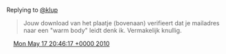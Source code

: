 Replying to [@klup](https://twitter.com/klup/status/14182029850)

> Jouw download van het plaatje  \(bovenaan\) verifieert  dat je mailadres naar een "warm body" leidt denk ik\. Vermakelijk knullig\.

<img src="../../media/tweet.ico" width="12" /> [Mon May 17 20:46:17 +0000 2010](https://twitter.com/DromerDenker/status/14182473447)